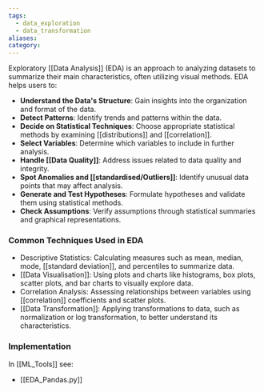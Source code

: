 ```yaml
---
tags:
  - data_exploration
  - data_transformation
aliases: 
category:
---
```

Exploratory [[Data Analysis]] (EDA) is an approach to analyzing datasets to summarize their main characteristics, often utilizing visual methods. EDA helps users to:

- **Understand the Data's Structure**: Gain insights into the organization and format of the data.
- **Detect Patterns**: Identify trends and patterns within the data.
- **Decide on Statistical Techniques**: Choose appropriate statistical methods by examining [[distributions]] and [[correlation]].
- **Select Variables**: Determine which variables to include in further analysis.
- **Handle [[Data Quality]]**: Address issues related to data quality and integrity.
- **Spot Anomalies and [[standardised/Outliers]]**: Identify unusual data points that may affect analysis.
- **Generate and Test Hypotheses**: Formulate hypotheses and validate them using statistical methods.
- **Check Assumptions**: Verify assumptions through statistical summaries and graphical representations.
### Common Techniques Used in EDA

- Descriptive Statistics: Calculating measures such as mean, median, mode, [[standard deviation]], and percentiles to summarize data.
- [[Data Visualisation]]: Using plots and charts like histograms, box plots, scatter plots, and bar charts to visually explore data.
- Correlation Analysis: Assessing relationships between variables using [[correlation]] coefficients and scatter plots.
- [[Data Transformation]]: Applying transformations to data, such as normalization or log transformation, to better understand its characteristics.
### Implementation 

In [[ML_Tools]] see:
- [[EDA_Pandas.py]]